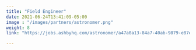 ```yaml
---
title: "Field Engineer"
date: 2021-06-24T13:41:09-05:00
image : "/images/partners/astronomer.png"
weight: 8
link: "https://jobs.ashbyhq.com/astronomer/a47a0a13-84a7-40ab-9879-e87e0dd3c128"

---
```


